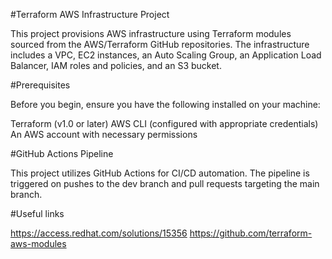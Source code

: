 #Terraform AWS Infrastructure Project

This project provisions AWS infrastructure using Terraform modules sourced from the AWS/Terraform GitHub repositories. The infrastructure includes a VPC, EC2 instances, an Auto Scaling Group, an Application Load Balancer, IAM roles and policies, and an S3 bucket.

#Prerequisites

Before you begin, ensure you have the following installed on your machine:

Terraform (v1.0 or later)
AWS CLI (configured with appropriate credentials)
An AWS account with necessary permissions

#GitHub Actions Pipeline

This project utilizes GitHub Actions for CI/CD automation. The pipeline is triggered on pushes to the dev branch and pull requests targeting the main branch.

#Useful links

https://access.redhat.com/solutions/15356
https://github.com/terraform-aws-modules


